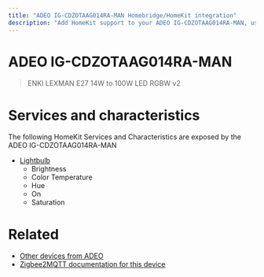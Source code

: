 ```yaml
---
title: "ADEO IG-CDZOTAAG014RA-MAN Homebridge/HomeKit integration"
description: "Add HomeKit support to your ADEO IG-CDZOTAAG014RA-MAN, using Homebridge, Zigbee2MQTT and homebridge-z2m."
---
```

<!---
This file has been GENERATED using src/docgen/docgen.ts
DO NOT EDIT THIS FILE MANUALLY!
-->
# ADEO IG-CDZOTAAG014RA-MAN
> ENKI LEXMAN E27 14W to 100W LED RGBW v2


# Services and characteristics
The following HomeKit Services and Characteristics are exposed by
the ADEO IG-CDZOTAAG014RA-MAN

* [Lightbulb](../../light.md)
  * Brightness
  * Color Temperature
  * Hue
  * On
  * Saturation


# Related
* [Other devices from ADEO](../index.md#adeo)
* [Zigbee2MQTT documentation for this device](https://www.zigbee2mqtt.io/devices/IG-CDZOTAAG014RA-MAN.html)